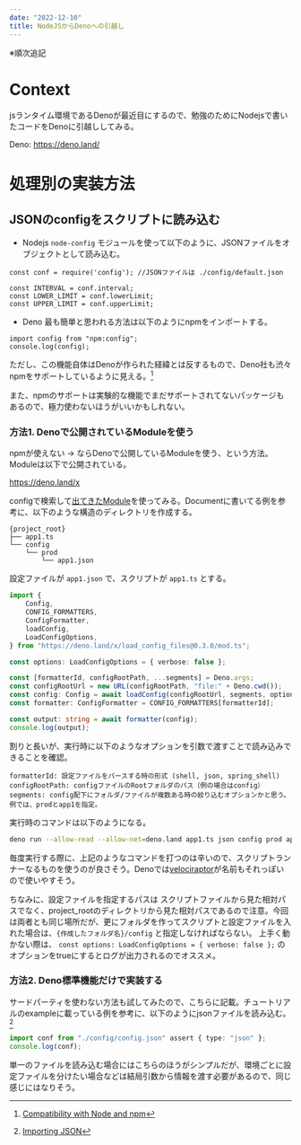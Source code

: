 ```yaml
---
date: "2022-12-10"
title: NodeJSからDenoへの引越し
---
```


※順次追記
# Context

jsランタイム環境であるDenoが最近目にするので、勉強のためにNodejsで書いたコードをDenoに引越ししてみる。

Deno: https://deno.land/

# 処理別の実装方法

## JSONのconfigをスクリプトに読み込む
- Nodejs
`node-config` モジュールを使って以下のように、JSONファイルをオブジェクトとして読み込む。
```
const conf = require('config'); //JSONファイルは ./config/default.json

const INTERVAL = conf.interval;
const LOWER_LIMIT = conf.lowerLimit;
const UPPER_LIMIT = conf.upperLimit;
```
- Deno
最も簡単と思われる方法は以下のようにnpmをインポートする。
```
import config from "npm:config";
console.log(config);
```
ただし、この機能自体はDenoが作られた経緯とは反するもので、Deno社も渋々npmをサポートしているように見える。[^1]
[^1]: [Compatibility with Node and npm](https://deno.com/blog/changes#compatibility-with-node-and-npm)

また、npmのサポートは実験的な機能でまだサポートされてないパッケージもあるので、極力使わないほうがいいかもしれない。

### 方法1. Denoで公開されているModuleを使う
npmが使えない -> ならDenoで公開しているModuleを使う、という方法。Moduleは以下で公開されている。

https://deno.land/x

configで検索して[出てきたModule](https://deno.land/x/load_config_files@0.3.0)を使ってみる。Documentに書いてる例を参考に、以下のような構造のディレクトリを作成する。
```plaintext
{project_root}
├── app1.ts
└── config
    └── prod
        └── app1.json
```
設定ファイルが  `app1.json` で、スクリプトが `app1.ts` とする。

```ts
import {
    Config,
    CONFIG_FORMATTERS,
    ConfigFormatter,
    loadConfig,
    LoadConfigOptions,
} from "https://deno.land/x/load_config_files@0.3.0/mod.ts";

const options: LoadConfigOptions = { verbose: false };

const [formatterId, configRootPath, ...segments] = Deno.args;
const configRootUrl = new URL(configRootPath, "file:" + Deno.cwd());
const config: Config = await loadConfig(configRootUrl, segments, options);
const formatter: ConfigFormatter = CONFIG_FORMATTERS[formatterId];

const output: string = await formatter(config);
console.log(output);
```

割りと長いが、実行時に以下のようなオプションを引数で渡すことで読み込みできることを確認。
```
formatterId: 設定ファイルをパースする時の形式 (shell, json, spring_shell)
configRootPath: configファイルのRootフォルダのパス（例の場合はconfig）
segments: config配下にフォルダ/ファイルが複数ある時の絞り込むオプションかと思う。例では、prodとapp1を指定。
```
実行時のコマンドは以下のようになる。
```bash
deno run --allow-read --allow-net=deno.land app1.ts json config prod app1
```
毎度実行する際に、上記のようなコマンドを打つのは辛いので、スクリプトランナーなるものを使うのが良さそう。Denoでは[velociraptor](https://github.com/jurassiscripts/velociraptor)が名前もそれっぽいので使いやすそう。

ちなみに、設定ファイルを指定するパスは スクリプトファイルから見た相対パスでなく、project_rootのディレクトリから見た相対パスであるので注意。今回は両者とも同じ場所だが、更にフォルダを作ってスクリプトと設定ファイルを入れた場合は、`{作成したフォルダ名}/config` と指定しなければならない。
上手く動かない際は、 `const options: LoadConfigOptions = { verbose: false };` のオプションをtrueにするとログが出力されるのでオススメ。

### 方法2. Deno標準機能だけで実装する
サードパーティを使わない方法も試してみたので、こちらに記載。チュートリアルのexampleに載っている例を参考に、以下のようにjsonファイルを読み込む。[^2]
[^2]: [Importing JSON](https://examples.deno.land/importing-json)

```ts
import conf from "./config/config.json" assert { type: "json" };
console.log(conf);
```

単一のファイルを読み込む場合にはこちらのほうがシンプルだが、環境ごとに設定ファイルを分けたい場合などは結局引数から情報を渡す必要があるので、同じ感じにはなりそう。

